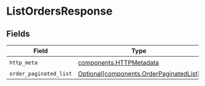 # ListOrdersResponse


## Fields

| Field                                                                                    | Type                                                                                     | Required                                                                                 | Description                                                                              |
| ---------------------------------------------------------------------------------------- | ---------------------------------------------------------------------------------------- | ---------------------------------------------------------------------------------------- | ---------------------------------------------------------------------------------------- |
| `http_meta`                                                                              | [components.HTTPMetadata](../../models/components/httpmetadata.md)                       | :heavy_check_mark:                                                                       | N/A                                                                                      |
| `order_paginated_list`                                                                   | [Optional[components.OrderPaginatedList]](../../models/components/orderpaginatedlist.md) | :heavy_minus_sign:                                                                       | N/A                                                                                      |